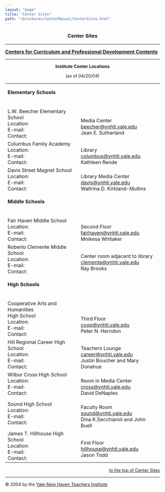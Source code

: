 ```yaml
---
layout: "page"
title: "Center Sites"
path: "/brochures/CenterManual/CenterSites.html"
---
```

<main>
<title>Center Sites</title>
<center><b><h3><a name="top">Center Sites</a></h3></b></center>
<hr/>
<b><font size="+0"><a href="/brochures/CenterManual/">Centers for Curriculum and Professional Development Contents</a>
</font></b>
<hr width="100%"/>
<p><b></b></p><center><b>Institute Center Locations</b>
<p>(as of 04/20/04)</p></center>
<table>
<tbody><tr>
<td><p><b>Elementary Schools</b>
</p>
<br/>
</td>
</tr>
<tr>
<td>L.W. Beecher Elementary School
<br/>Location:
<br/>E-mail:
<br/>Contact:
<br/>
</td>
<td>
<br/>Media Center
<br/><a href="mailto:beecher@ynhti.yale.edu">beecher@ynhti.yale.edu</a>
<br/>Jean E. Sutherland
<br/>
</td>
</tr>
<tr>
<td>Columbus Family Academy
<br/>Location:
<br/>E-mail:
<br/>Contact:
<br/>
</td>
<td>
<br/>Library
<br/><a href="mailto:columbus@ynhti.yale.edu">columbus@ynhti.yale.edu</a>
<br/>Kathleen Rende
<br/>
</td>
</tr>
<tr>
<td>Davis Street Magnet School
<br/>Location:
<br/>E-mail:
<br/>Contact:
<br/>
</td>
<td>
<br/>Library Media Center
<br/><a href="mailto:davis@ynhti.yale.edu">davis@ynhti.yale.edu</a>
<br/>Waltrina D. Kirkland-Mullins
<br/>
</td>
</tr>
<tr>
<td><p><b>Middle Schools</b>
</p>
<br/>
</td><td>
</td></tr>
<tr>
<td>Fair Haven Middle School
<br/>Location:
<br/>E-mail:
<br/>Contact:
<br/>
</td>
<td>
<br/>Second Floor
<br/><a href="mailto:fairhaven@ynhti.yale.edu">fairhaven@ynhti.yale.edu</a>
<br/>Mnikesa Whitaker
<br/>
</td>
</tr>
<tr>
<td>Roberto Clemente Middle School
<br/>Location:
<br/>E-mail:
<br/>Contact:
<br/>
</td>
<td>
<br/>Center room adjacent to library
<br/><a href="mailto:clemente@ynhti.yale.edu">clemente@ynhti.yale.edu</a>
<br/>Ray Brooks
<br/>
</td>
</tr>
<tr>
<td><p><b>High Schools</b>
</p>
<br/>
</td><td>
</td></tr>
<tr>
<td>Cooperative Arts and Humanities
<br/>High School
<br/>Location:
<br/>E-mail:
<br/>Contact:
<br/>
</td>
<td>
<br/>
<br/>Third Floor
<br/><a href="mailto:coop@ynhti.yale.edu">coop@ynhti.yale.edu</a>
<br/>Peter N. Herndon
<br/>
</td>
</tr>
<tr>
<td>Hill Regional Career High School
<br/>Location:
<br/>E-mail:
<br/>Contact:
<br/>
</td>
<td>
<br/>Teachers Lounge
<br/><a href="mailto:career@ynhti.yale.edu">career@ynhti.yale.edu</a>
<br/>Justin Boucher and Mary Donahue
<br/>
</td>
</tr>
<tr>
<td>Wilbur Cross High School
<br/>Location:
<br/>E-mail:
<br/>Contact:
<br/>
</td>
<td>
<br/>Room in Media Center
<br/><a href="mailto:cross@ynhti.yale.edu">cross@ynhti.yale.edu</a>
<br/>David DeNaples
<br/>
</td>
</tr>
<tr>
<td>Sound High School
<br/>Location:
<br/>E-mail:
<br/>Contact:
<br/>
</td>
<td>
<br/>Faculty Room
<br/><a href="mailto:sound@ynhti.yale.edu">sound@ynhti.yale.edu</a>
<br/>Dina K.Secchiaroli and John Buell
<br/>
</td>
</tr>
<tr>
<td>James T. Hillhouse High School
<br/>Location:
<br/>E-mail:
<br/>Contact:
</td>
<td>
<br/>First Floor
<br/><a href="mailto:hillhouse@ynhti.yale.edu">hillhouse@ynhti.yale.edu</a>
<br/>Jason Todd
</td>
</tr>
</tbody></table>
<div align="right"><a href="#top">to the top of Center Sites</a></div>
<hr/>
© 2004 by the <a href="/">Yale-New Haven Teachers Institute</a>
</main>